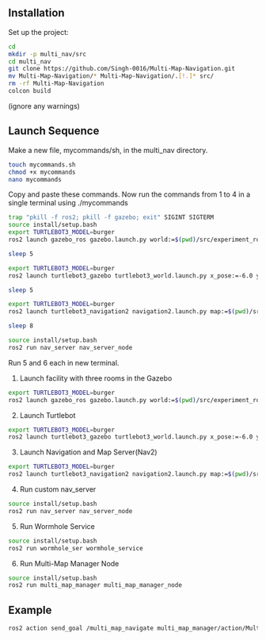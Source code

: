 ## Installation
Set up the project:
```bash
cd
mkdir -p multi_nav/src
cd multi_nav
git clone https://github.com/Singh-0016/Multi-Map-Navigation.git
mv Multi-Map-Navigation/* Multi-Map-Navigation/.[!.]* src/
rm -rf Multi-Map-Navigation
colcon build
```
(ignore any warnings)
## Launch Sequence
Make a new file, mycommands/sh, in the multi_nav directory. 
```bash
touch mycommands.sh
chmod +x mycommands
nano mycommands
```
Copy and paste these commands. Now run the commands from 1 to 4 in a single terminal using ./mycommands
```bash
trap "pkill -f ros2; pkill -f gazebo; exit" SIGINT SIGTERM
source install/setup.bash
export TURTLEBOT3_MODEL=burger
ros2 launch gazebo_ros gazebo.launch.py world:=$(pwd)/src/experiment_rooms/worlds/room2/world.model &

sleep 5

export TURTLEBOT3_MODEL=burger
ros2 launch turtlebot3_gazebo turtlebot3_world.launch.py x_pose:=-6.0 y_pose:=0.0 z_pose:=0.0 &

sleep 5

export TURTLEBOT3_MODEL=burger
ros2 launch turtlebot3_navigation2 navigation2.launch.py map:=$(pwd)/src/maps/room2_map.yaml &

sleep 8

source install/setup.bash
ros2 run nav_server nav_server_node
```
Run 5 and 6 each in new terminal.

1. Launch facility with three rooms in the Gazebo
```bash
export TURTLEBOT3_MODEL=burger
ros2 launch gazebo_ros gazebo.launch.py world:=$(pwd)/src/experiment_rooms/worlds/room2/world.model
```
2. Launch Turtlebot
```bash
export TURTLEBOT3_MODEL=burger
ros2 launch turtlebot3_gazebo turtlebot3_world.launch.py x_pose:=-6.0 y_pose:=0.0 z_pose:=0.0
```
3. Launch Navigation and Map Server(Nav2)
```bash
export TURTLEBOT3_MODEL=burger
ros2 launch turtlebot3_navigation2 navigation2.launch.py map:=$(pwd)/src/maps/room1_map.yaml
```
4. Run custom nav_server
```bash
source install/setup.bash
ros2 run nav_server nav_server_node
```
5. Run Wormhole Service
```bash
source install/setup.bash
ros2 run wormhole_ser wormhole_service
```
6. Run Multi-Map Manager Node
```bash
source install/setup.bash
ros2 run multi_map_manager multi_map_manager_node
```
## Example 
```bash
ros2 action send_goal /multi_map_navigate multi_map_manager/action/MultiMapNavigate "{target_map: 'room2', target_pose: {header: {frame_id: 'map'}, pose: {position: {x: 0.0, y: 0.0, z: 0.0}, orientation: {w: 1.0}}}}"
